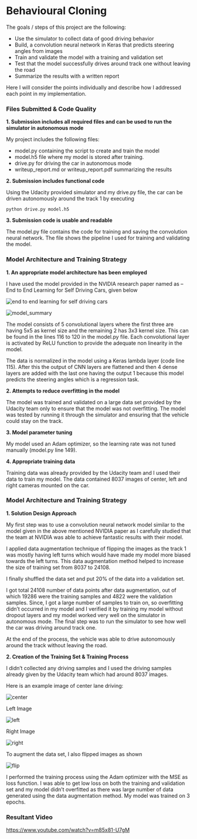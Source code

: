 # Behavioural Cloning

The goals / steps of this project are the following:
* Use the simulator to collect data of good driving behavior
* Build, a convolution neural network in Keras that predicts steering angles from images
* Train and validate the model with a training and validation set
* Test that the model successfully drives around track one without leaving the road
* Summarize the results with a written report


Here I will consider the points individually and describe how I addressed each point in my implementation.


### Files Submitted & Code Quality

**1. Submission includes all required files and can be used to run the simulator in autonomous mode**

My project includes the following files:

* model.py containing the script to create and train the model
* model.h5 file where my model is stored after training.
* drive.py for driving the car in autonomous mode
* writeup_report.md or writeup_report.pdf summarizing the results

**2. Submission includes functional code**

Using the Udacity provided simulator and my drive.py file, the car can be driven autonomously around the track 1 by executing

`python drive.py model.h5`

**3. Submission code is usable and readable**

The model.py file contains the code for training and saving the convolution neural network. The file shows the pipeline I used for training and validating the model.

### Model Architecture and Training Strategy

**1. An appropriate model architecture has been employed**

I have used the model provided in the NVIDIA research paper named as – End to End Learning for Self Driving Cars, given below

![end to end learning for self driving cars](https://user-images.githubusercontent.com/35863175/58705305-64401880-83cc-11e9-96a7-cf2f7931c1ea.JPG)



![model_summary](https://user-images.githubusercontent.com/35863175/58705326-7752e880-83cc-11e9-940f-f1b0146c6e81.JPG)

The model consists of 5 convolutional layers where the first three are having 5x5 as kernel size and the remaining 2 has 3x3 kernel size. This can be found in the lines 116 to 120 in the model.py file. Each convolutional layer is activated by ReLU function to provide the adequate non linearity in the model.


The data is normalized in the model using a Keras lambda layer (code line 115). After this the output of CNN layers are flattened and then 4 dense layers are added with the last one having the output 1 because this model predicts the steering angles which is a regression task.

**2. Attempts to reduce overfitting in the model**

The model was trained and validated on a large data set provided by the Udacity team only to ensure that the model was not overfitting. The model was tested by running it through the simulator and ensuring that the vehicle could stay on the track.

**3. Model parameter tuning**

My model used an Adam optimizer, so the learning rate was not tuned manually (model.py line 149).

**4. Appropriate training data**

Training data was already provided by the Udacity team and I used their data to train my model. The data contained 8037 images of center, left and right cameras mounted on the car.

### Model Architecture and Training Strategy

**1. Solution Design Approach**

My first step was to use a convolution neural network model similar to the model given in the above mentioned NVIDIA paper as I carefully studied that the team at NVIDIA was able to achieve fantastic results with their model.


I applied data augmentation technique of flipping the images as the track 1 was mostly having left turns which would have made my model more biased towards the left turns. This data augmentation method helped to increase the size of training set from 8037 to 24108.


I finally shuffled the data set and put 20% of the data into a validation set.


I got total 24108 number of data points after data augmentation, out of which 19286 were the training samples and 4822 were the validation samples. Since, I got a large number of samples to train on, so overfitting didn’t occurred in my model and I verified it by training my model without dropout layers and my model worked very well on the simulator in autonomous mode. 
The final step was to run the simulator to see how well the car was driving around track one. 


At the end of the process, the vehicle was able to drive autonomously around the track without leaving the road.

**2. Creation of the Training Set & Training Process**

I didn’t collected any driving samples and I used the driving samples already given by the Udacity team which had around 8037 images.


Here is an example image of center lane driving:


![center](https://user-images.githubusercontent.com/35863175/58705572-39a28f80-83cd-11e9-82f7-3a258dda967a.png)


Left Image 

![left](https://user-images.githubusercontent.com/35863175/58705887-22b06d00-83ce-11e9-965a-17021dee4f43.jpg)

Right Image


![right](https://user-images.githubusercontent.com/35863175/58706022-7a4ed880-83ce-11e9-87f6-58f849328271.png)


To augment the data set, I also flipped images as shown


![flip](https://user-images.githubusercontent.com/35863175/58706047-8dfa3f00-83ce-11e9-8517-bb9ec6e20d43.png)

I performed the training process using the Adam optimizer with the MSE as loss function. I was able to get low loss on both the training and validation set and my model didn’t overfitted as there was large number of data generated using the data augmentation method. My model was trained on 3 epochs. 

### Resultant Video

https://www.youtube.com/watch?v=m85x81-U7gM
